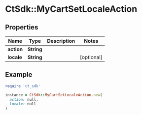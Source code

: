 # CtSdk::MyCartSetLocaleAction

## Properties

| Name | Type | Description | Notes |
| ---- | ---- | ----------- | ----- |
| **action** | **String** |  |  |
| **locale** | **String** |  | [optional] |

## Example

```ruby
require 'ct_sdk'

instance = CtSdk::MyCartSetLocaleAction.new(
  action: null,
  locale: null
)
```

